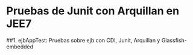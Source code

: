 # Pruebas de Junit con Arquillan en JEE7
##1. ejbAppTest:
Pruebas sobre ejb con CDI, Junit, Arquillan y Glassfish-embedded

